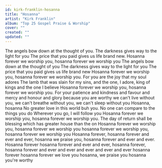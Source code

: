 ```yaml
---
id: kirk-franklin-hosanna
title: "Hosanna"
artist: "Kirk Franklin"
album: "Top 25 Gospel Praise & Worship"
cover: ""
created: ""
updated: ""
---
```


The angels bow down at the thought of you.
The darkness gives way to the light for you
The price that you paid gives us life brand new.
Hosanna forever we worship you, hosanna forever we worship you
The angels bow down at the thought of you
The darkness gives way to the light for you
The price that you paid gives us life brand new
Hosanna forever we worship you, hosanna forever we worship you.
For you are the joy that my soul adores
The lamb that was slain for my sins, and the one, I adore, king of kings and the one I believe
Hosanna forever we worship you, hosanna forever we worship you.
For your patience and kindness and favour and mercy and honour and glory because you are worthy
we can't live without you, we can't breathe without you, we can't sleep without you
Hosanna, hosanna
No greater love in this world buh you.
No one can compare to the things you do
Wherever you go, I will follow you
Hosanna forever we worship you, hosanna forever we worship you.
The day of return shall be blessing which has greater house than the on
Hosanna forever we worship you, hosanna forever we worship you
hosanna forever we worship you, hosanna forever we worship you
Hosanna forever, hosanna forever and ever
and ever, hosanna we praise you, hosanna forever and ever and ever.
Hosanna forever  hosanna forever and ever and ever, hosanna forever, hosanna forever and ever and ever and ever and ever and ever hosanna forever hosanna forever we love you hosanna, we praise you hosanna you're worthy
